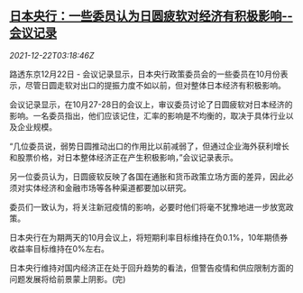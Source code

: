 <!--1640143862000-->
[日本央行：一些委员认为日圆疲软对经济有积极影响--会议记录](https://cn.reuters.com/article/boj-minute-yen-weakness-1222-wedn-econom-idCNKBS2J106V)
------

<div><i>2021-12-22T03:18:46Z</i></div><p>路透东京12月22日 - 会议记录显示，日本央行政策委员会的一些委员在10月份表示，尽管日圆走软对出口的提振力度不如以前，但对整体日本经济有积极影响。</p><p>会议记录显示，在10月27-28日的会议上，审议委员讨论了日圆疲软对日本经济的影响。一名委员指出，他们应该记住，汇率的影响是不均衡的，取决于具体行业以及企业规模。</p><p>“几位委员说，弱势日圆推动出口的作用比以前减弱了，但通过企业海外获利增长和股票价格，对日本整体经济正在产生积极影响，”会议记录表示。</p><p>另一位委员认为，日圆疲软反映了各国在通胀和货币政策立场方面的差异，因此必须对实体经济和金融市场等各种渠道都要加以研究。</p><p>委员们一致认为，将关注新冠疫情的影响，必要时他们将毫不犹豫地进一步放宽政策。</p><p>日本央行在为期两天的10月会议上，将短期利率目标维持在负0.1%，10年期债券收益率目标维持在0%左右。</p><p>日本央行维持对国内经济正在处于回升趋势的看法，但警告疫情和供应限制方面的问题发展将给前景蒙上阴影。(完)</p>
